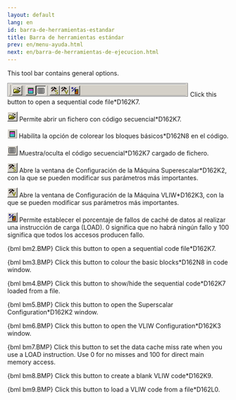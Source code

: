 ```yaml
---
layout: default
lang: en
id: barra-de-herramientas-estandar
title: Barra de herramientas estándar
prev: en/menu-ayuda.html
next: en/barra-de-herramientas-de-ejecucion.html
---
```


This tool bar contains general options.

![](imgs/bm2_result.png) Click this button to open a sequential code file*D162K7.

![](imgs/bm3_result.png) Permite abrir un fichero con código secuencial*D162K7.

![](imgs/bm4_result.png) Habilita la opción de colorear los bloques básicos*D162N8 en el código.

![](imgs/bm5_result.png) Muestra/oculta el código secuencial*D162K7 cargado de fichero.

![](imgs/bm6_result.png) Abre la ventana de Configuración de la Máquina Superescalar*D162K2, con la que se pueden modificar sus parámetros más importantes.

![](imgs/bm7_result.png) Abre la ventana de Configuración de la Máquina VLIW*D162K3, con la que se pueden modificar sus parámetros más importantes.

![](imgs/bm8_result.png) Permite establecer el porcentaje de fallos de caché de datos al realizar una instrucción de carga (LOAD). 0 significa que no habrá ningún fallo y 100 significa que todos los accesos producen fallo.

{bml bm2.BMP} Click this button to open a sequential code file*D162K7.

{bml bm3.BMP} Click this button to colour the basic blocks*D162N8 in code window.

{bml bm4.BMP} Click this button to show/hide the sequential code*D162K7 loaded from a file.

{bml bm5.BMP} Click this button to open the Superscalar Configuration*D162K2 window.

{bml bm6.BMP} Click this button to open the VLIW Configuration*D162K3 window.

{bml bm7.BMP} Click this button to set the data cache miss rate when you use a LOAD instruction. Use 0 for no misses and 100 for direct main memory access.

{bml bm8.BMP} Click this button to create a blank VLIW code*D162K9.

{bml bm9.BMP} Click this button to load a VLIW code from a file*D162L0.
